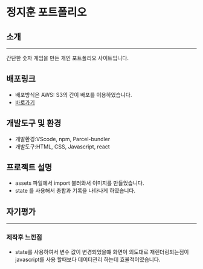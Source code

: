 # 정지훈 포트폴리오

## 소개

---

간단한 숫자 게임을 만든 개인 포트폴리오 사이트입니다.

## 배포링크

- 배포방식은 AWS: S3의 간이 배포를 이용하였습니다.
- [바로가기](http://127.0.0.1:5502/index.html)

## 개발도구 및 환경

- 개발환경:VScode, npm, Parcel-bundler
- 개발도구:HTML, CSS, Javascript, react

## 프로젝트 설명

- assets 파일에서 import 불러와서 이미지를 만들었습니다.
- state 를 사용해서 총합과 기록을 나타나게 하였습니다.

## 자기평가

---

### 제작후 느낀점

- state를 사용하여서 변수 값이 변경되었을떄 화면이 의도대로 재렌더링되는점이 javascript를 사용 할때보다 데이터관리 하는데 효율적이였습니다.

